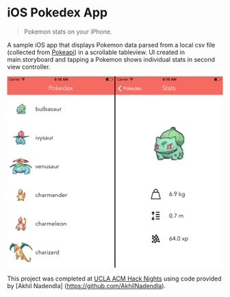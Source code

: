 # iOS Pokedex App
> Pokemon stats on your iPhone.

A sample iOS app that displays Pokemon data parsed from a local csv file (collected from [Pokeapi](https://pokeapi.co/)) in a scrollable tableview. UI created in main.storyboard and tapping a Pokemon shows individual stats in second view controller.

![Screenshot](https://github.com/sdulaney/iOS-Pokedex-App/blob/master/screenshot.png?raw=true)

This project was completed at [UCLA ACM Hack Nights](http://hackucla.com/hack-nights/) using code provided by [Akhil Nadendla] (https://github.com/AkhilNadendla).
